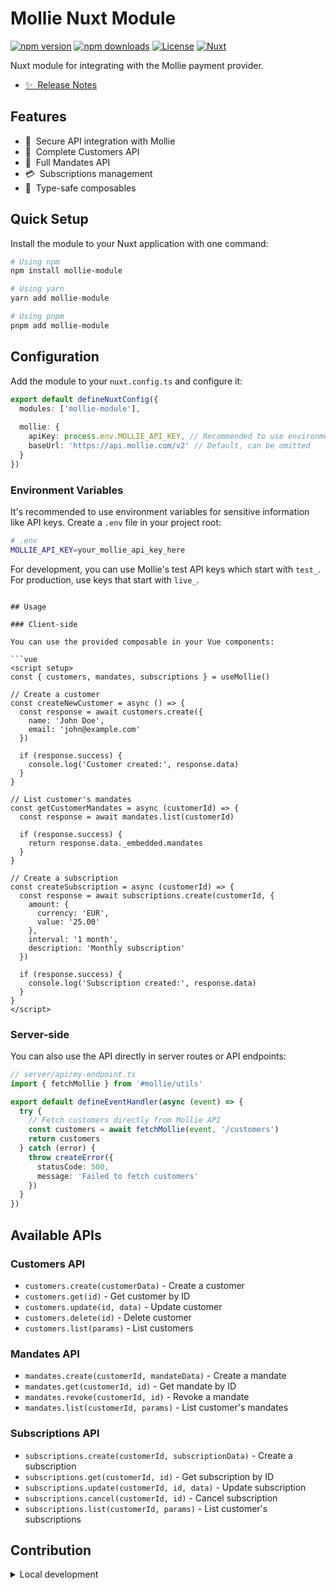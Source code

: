 # Mollie Nuxt Module

[![npm version][npm-version-src]][npm-version-href]
[![npm downloads][npm-downloads-src]][npm-downloads-href]
[![License][license-src]][license-href]
[![Nuxt][nuxt-src]][nuxt-href]

Nuxt module for integrating with the Mollie payment provider.

- [✨ &nbsp;Release Notes](/CHANGELOG.md)

## Features

- 🔑 &nbsp;Secure API integration with Mollie
- 👤 &nbsp;Complete Customers API
- 📝 &nbsp;Full Mandates API
- 💳 &nbsp;Subscriptions management
- 🔄 &nbsp;Type-safe composables

## Quick Setup

Install the module to your Nuxt application with one command:

```bash
# Using npm
npm install mollie-module

# Using yarn
yarn add mollie-module

# Using pnpm
pnpm add mollie-module
```

## Configuration

Add the module to your `nuxt.config.ts` and configure it:

```ts
export default defineNuxtConfig({
  modules: ['mollie-module'],
  
  mollie: {
    apiKey: process.env.MOLLIE_API_KEY, // Recommended to use environment variable
    baseUrl: 'https://api.mollie.com/v2' // Default, can be omitted
  }
})
```

### Environment Variables

It's recommended to use environment variables for sensitive information like API keys. Create a `.env` file in your project root:

```bash
# .env
MOLLIE_API_KEY=your_mollie_api_key_here
```

For development, you can use Mollie's test API keys which start with `test_`. For production, use keys that start with `live_`.
```

## Usage

### Client-side

You can use the provided composable in your Vue components:

```vue
<script setup>
const { customers, mandates, subscriptions } = useMollie()

// Create a customer
const createNewCustomer = async () => {
  const response = await customers.create({
    name: 'John Doe',
    email: 'john@example.com'
  })
  
  if (response.success) {
    console.log('Customer created:', response.data)
  }
}

// List customer's mandates
const getCustomerMandates = async (customerId) => {
  const response = await mandates.list(customerId)
  
  if (response.success) {
    return response.data._embedded.mandates
  }
}

// Create a subscription
const createSubscription = async (customerId) => {
  const response = await subscriptions.create(customerId, {
    amount: {
      currency: 'EUR',
      value: '25.00'
    },
    interval: '1 month',
    description: 'Monthly subscription'
  })
  
  if (response.success) {
    console.log('Subscription created:', response.data)
  }
}
</script>
```

### Server-side

You can also use the API directly in server routes or API endpoints:

```ts
// server/api/my-endpoint.ts
import { fetchMollie } from '#mollie/utils'

export default defineEventHandler(async (event) => {
  try {
    // Fetch customers directly from Mollie API
    const customers = await fetchMollie(event, '/customers')
    return customers
  } catch (error) {
    throw createError({
      statusCode: 500,
      message: 'Failed to fetch customers'
    })
  }
})
```

## Available APIs

### Customers API

- `customers.create(customerData)` - Create a customer
- `customers.get(id)` - Get customer by ID
- `customers.update(id, data)` - Update customer
- `customers.delete(id)` - Delete customer
- `customers.list(params)` - List customers

### Mandates API

- `mandates.create(customerId, mandateData)` - Create a mandate
- `mandates.get(customerId, id)` - Get mandate by ID
- `mandates.revoke(customerId, id)` - Revoke a mandate
- `mandates.list(customerId, params)` - List customer's mandates

### Subscriptions API

- `subscriptions.create(customerId, subscriptionData)` - Create a subscription
- `subscriptions.get(customerId, id)` - Get subscription by ID
- `subscriptions.update(customerId, id, data)` - Update subscription
- `subscriptions.cancel(customerId, id)` - Cancel subscription
- `subscriptions.list(customerId, params)` - List customer's subscriptions

## Contribution

<details>
  <summary>Local development</summary>
  
  ```bash
  # Install dependencies
  pnpm install
  
  # Generate type stubs
  pnpm dev:prepare
  
  # Develop with the playground
  pnpm dev
  
  # Build the playground
  pnpm dev:build
  
  # Run ESLint
  pnpm lint
  
  # Run Vitest
  pnpm test
  pnpm test:watch
  
  # Release new version
  pnpm release
  ```

</details>


<!-- Badges -->
[npm-version-src]: https://img.shields.io/npm/v/mollie-module/latest.svg?style=flat&colorA=020420&colorB=00DC82
[npm-version-href]: https://npmjs.com/package/mollie-module

[npm-downloads-src]: https://img.shields.io/npm/dm/mollie-module.svg?style=flat&colorA=020420&colorB=00DC82
[npm-downloads-href]: https://npm.chart.dev/mollie-module

[license-src]: https://img.shields.io/npm/l/mollie-module.svg?style=flat&colorA=020420&colorB=00DC82
[license-href]: https://npmjs.com/package/mollie-module

[nuxt-src]: https://img.shields.io/badge/Nuxt-020420?logo=nuxt.js
[nuxt-href]: https://nuxt.com